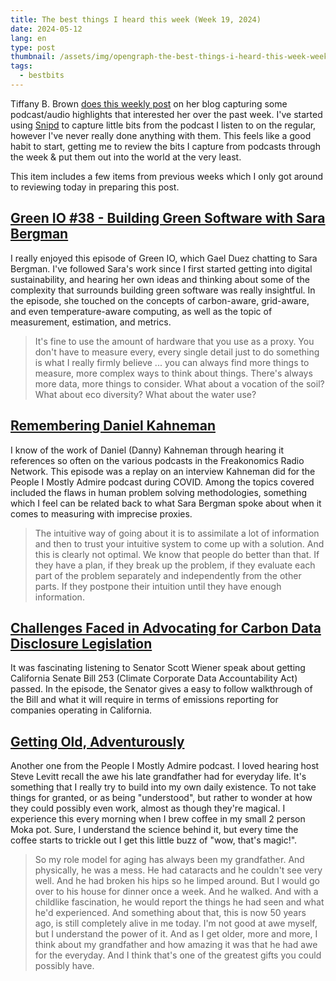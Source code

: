 ```yaml
---
title: The best things I heard this week (Week 19, 2024)
date: 2024-05-12
lang: en
type: post
thumbnail: /assets/img/opengraph-the-best-things-i-heard-this-week-week-19-2024.png
tags:
  - bestbits
---
```


Tiffany B. Brown [does this weekly post](https://tiffanybbrown.com/2024/05/best-things-i-heard-week-19-2024/) on her blog capturing some podcast/audio highlights that interested her over the past week. I've started using [Snipd](https://www.snipd.com/) to capture little bits from the podcast I listen to on the regular, however I've never really done anything with them. This feels like a good habit to start, getting me to review the bits I capture from podcasts through the week & put them out into the world at the very least.

This item includes a few items from previous weeks which I only got around to reviewing today in preparing this post.

## [Green IO #38 - Building Green Software with Sara Bergman](https://greenio.gaelduez.com/e/r87yzqq8-38-building-green-software-with-sara-bergman)

I really enjoyed this episode of Green IO, which Gael Duez chatting to Sara Bergman. I've followed Sara's work since I first started getting into digital sustainability, and hearing her own ideas and thinking about some of the complexity that surrounds building green software was really insightful. In the episode, she touched on the concepts of carbon-aware, grid-aware, and even temperature-aware computing, as well as the topic of measurement, estimation, and metrics.

> It's fine to use the amount of hardware that you use as a proxy. You don't have to measure every, every single detail just to do something is what I really firmly believe ... you can always find more things to measure, more complex ways to think about things. There's always more data, more things to consider. What about a vocation of the soil? What about eco diversity? What about the water use?

## [Remembering Daniel Kahneman](https://freakonomics.com/podcast/remembering-daniel-kahneman/)

I know of the work of Daniel (Danny) Kahneman through hearing it references so often on the various podcasts in the Freakonomics Radio Network. This episode was a replay on an interview Kahneman did for the People I Mostly Admire podcast during COVID. Among the topics covered included the flaws in human problem solving methodologies, something which I feel can be related back to what Sara Bergman spoke about when it comes to measuring with imprecise proxies.

> The intuitive way of going about it is to assimilate a lot of information and then to trust your intuitive system to come up with a solution. And this is clearly not optimal. We know that people do better than that. If they have a plan, if they break up the problem, if they evaluate each part of the problem separately and independently from the other parts. If they postpone their intuition until they have enough information.

## [Challenges Faced in Advocating for Carbon Data Disclosure Legislation](https://www.mcjcollective.com/my-climate-journey-podcast/senator-scott-wiener-shashank-samala)

It was fascinating listening to Senator Scott Wiener speak about getting California Senate Bill 253 (Climate Corporate Data Accountability Act) passed. In the episode, the Senator gives a easy to follow walkthrough of the Bill and what it will require in terms of emissions reporting for companies operating in California.

## [Getting Old, Adventurously](https://freakonomics.com/podcast/getting-old-adventurously/)

Another one from the People I Mostly Admire podcast. I loved hearing host Steve Levitt recall the awe his late grandfather had for everyday life. It's something that I really try to build into my own daily existence. To not take things for granted, or as being "understood", but rather to wonder at how they could possibly even work, almost as though they're magical. I experience this every morning when I brew coffee in my small 2 person Moka pot. Sure, I understand the science behind it, but every time the coffee starts to trickle out I get this little buzz of "wow, that's magic!".

> So my role model for aging has always been my grandfather. And physically, he was a mess. He had cataracts and he couldn't see very well. And he had broken his hips so he limped around. But I would go over to his house for dinner once a week. And he walked. And with a childlike fascination, he would report the things he had seen and what he'd experienced. And something about that, this is now 50 years ago, is still completely alive in me today. I'm not good at awe myself, but I understand the power of it. And as I get older, more and more, I think about my grandfather and how amazing it was that he had awe for the everyday. And I think that's one of the greatest gifts you could possibly have.
